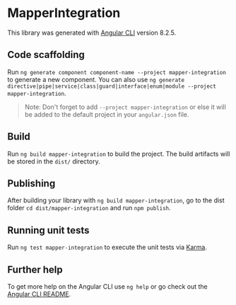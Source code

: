 # MapperIntegration

This library was generated with [Angular CLI](https://github.com/angular/angular-cli) version 8.2.5.

## Code scaffolding

Run `ng generate component component-name --project mapper-integration` to generate a new component. You can also use `ng generate directive|pipe|service|class|guard|interface|enum|module --project mapper-integration`.
> Note: Don't forget to add `--project mapper-integration` or else it will be added to the default project in your `angular.json` file. 

## Build

Run `ng build mapper-integration` to build the project. The build artifacts will be stored in the `dist/` directory.

## Publishing

After building your library with `ng build mapper-integration`, go to the dist folder `cd dist/mapper-integration` and run `npm publish`.

## Running unit tests

Run `ng test mapper-integration` to execute the unit tests via [Karma](https://karma-runner.github.io).

## Further help

To get more help on the Angular CLI use `ng help` or go check out the [Angular CLI README](https://github.com/angular/angular-cli/blob/master/README.md).
